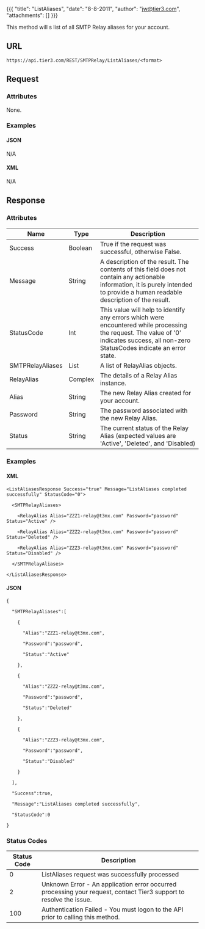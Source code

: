 {{{
  "title": "ListAliases",
  "date": "8-8-2011",
  "author": "jw@tier3.com",
  "attachments": []
}}}


This method will s list of all SMTP Relay aliases for your account.

## URL

    https://api.tier3.com/REST/SMTPRelay/ListAliases/<format>

## Request

### Attributes

None.

### Examples

#### JSON

N/A

#### XML

N/A

## Response

### Attributes

<table>
  <thead>
    <tr>
      <th>Name</th>
      <th>Type</th>
      <th>Description</th>
    </tr>
  </thead>
  <tbody>
    <tr>
      <td>Success</td>
      <td>Boolean</td>
      <td>True if the request was successful, otherwise False.</td>
    </tr>
    <tr>
      <td>Message</td>
      <td>String</td>
      <td>A description of the result. The contents of this field does not contain any actionable information, it is purely intended to provide a human readable description of the result.</td>
    </tr>
    <tr>
      <td>StatusCode</td>
      <td>Int</td>
      <td>This value will help to identify any errors which were encountered while processing the request. The value of '0' indicates success, all non-zero StatusCodes indicate an error state.</td>
    </tr>
    <tr>
      <td>SMTPRelayAliases</td>
      <td>List</td>
      <td>A list of RelayAlias objects.</td>
    </tr>
    <tr>
      <td>RelayAlias</td>
      <td>Complex</td>
      <td>The details of a Relay Alias instance.</td>
    </tr>
    <tr>
      <td>Alias</td>
      <td>String</td>
      <td>The new Relay Alias created for your account.</td>
    </tr>
    <tr>
      <td>Password</td>
      <td>String</td>
      <td>The password associated with the new Relay Alias.</td>
    </tr>
    <tr>
      <td>Status</td>
      <td>String</td>
      <td>The current status of the Relay Alias (expected values are 'Active', 'Deleted', and 'Disabled)</td>
    </tr>
  </tbody>
</table>

### Examples

#### XML

    <ListAliasesResponse Success="true" Message="ListAliases completed successfully" StatusCode="0">

      <SMTPRelayAliases>

        <RelayAlias Alias="ZZZ1-relay@t3mx.com" Password="password" Status="Active" />

        <RelayAlias Alias="ZZZ2-relay@t3mx.com" Password="password" Status="Deleted" />

        <RelayAlias Alias="ZZZ3-relay@t3mx.com" Password="password" Status="Disabled" />

      </SMTPRelayAliases>

    </ListAliasesResponse>

#### JSON

    {

      "SMTPRelayAliases":[

        {

          "Alias":"ZZZ1-relay@t3mx.com",

          "Password":"password",

          "Status":"Active"

        },

        {

          "Alias":"ZZZ2-relay@t3mx.com",

          "Password":"password",

          "Status":"Deleted"

        },

        {

          "Alias":"ZZZ3-relay@t3mx.com",

          "Password":"password",

          "Status":"Disabled"

        }    

      ],

      "Success":true,

      "Message":"ListAliases completed successfully",

      "StatusCode":0

    }

### Status Codes

<table>
  <thead>
    <tr>
      <th>Status Code</th>
      <th>Description</th>
    </tr>
  </thead>
  <tbody>
    <tr>
      <td>0</td>
      <td>ListAliases request was successfully processed</td>
    </tr>
    <tr>
      <td>2</td>
      <td>Unknown Error - An application error occurred processing your request, contact Tier3 support to resolve the issue.</td>
    </tr>
    <tr>
      <td>100</td>
      <td>Authentication Failed - You must logon to the API prior to calling this method.</td>
    </tr>
  </tbody>
</table>